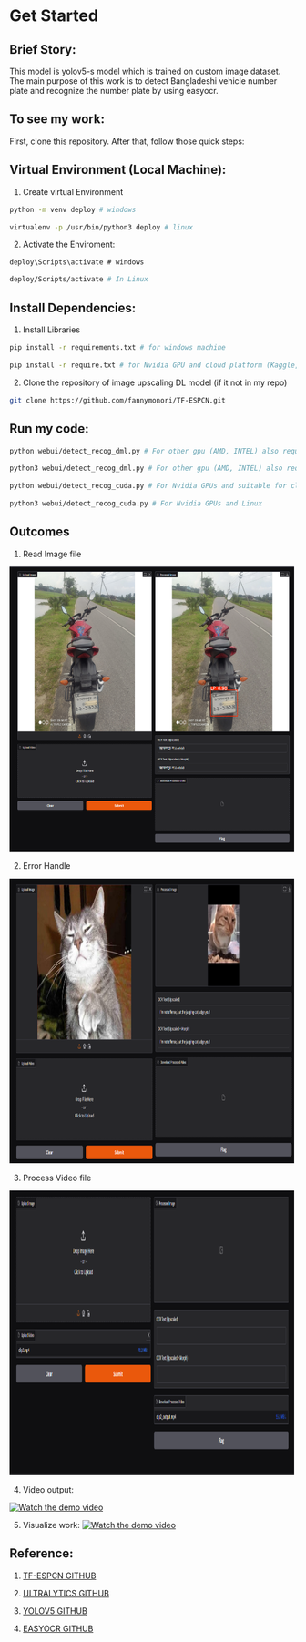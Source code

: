 # Get Started

## Brief Story:

This model is yolov5-s model which is trained on custom image dataset. The main purpose of this work is to detect Bangladeshi vehicle number plate and recognize the number plate by using easyocr.

## To see my work:
First, clone this repository. After that, follow those quick steps:

## Virtual Environment (Local Machine):

1. Create virtual Environment
```bash
python -m venv deploy # windows
```

```bash
virtualenv -p /usr/bin/python3 deploy # linux
```

2. Activate the Enviroment:

```shell
deploy\Scripts\activate # windows
```

```bash
deploy/Scripts/activate # In Linux
```

## Install Dependencies:

1. Install Libraries

```bash
pip install -r requirements.txt # for windows machine
```

```bash
pip install -r require.txt # for Nvidia GPU and cloud platform (Kaggle, Google Colab)
```

2. Clone the repository of image upscaling DL model (if it not in my repo)

```bash
git clone https://github.com/fannymonori/TF-ESPCN.git
```

## Run my code:

```bash
python webui/detect_recog_dml.py # For other gpu (AMD, INTEL) also required for windows environment
```

```bash
python3 webui/detect_recog_dml.py # For other gpu (AMD, INTEL) also required for linux environment
```

```bash
python webui/detect_recog_cuda.py # For Nvidia GPUs and suitable for cloud platform like (kaggle, Google Colab)
```
```bash
python3 webui/detect_recog_cuda.py # For Nvidia GPUs and Linux
```
## Outcomes

1. Read Image file

<img src="outcomes/detection_image.PNG" height=500 width=500>

2. Error Handle

<img src="outcomes/error_handle_image.PNG" height=500 width=500>

3. Process Video file

<img src="outcomes/process_video.PNG" height=500 width=500>

4. Video output:

[![Watch the demo video](path/to/thumbnail.jpg)](https://drive.google.com/file/d/1LnKXFotfC6AccLzRyKlaFYWXOtusHg47/view?usp=sharing)

5. Visualize work:
[![Watch the demo video](path/to/thumbnail.jpg)](https://drive.google.com/file/d/14a_opX0gq3NgEcvjFlq__2Z13n-SGLpK/view?usp=drive_link)

## Reference:

1. <a href="https://github.com/fannymonori/TF-ESPCN.git"> TF-ESPCN GITHUB

2. <a href="https://github.com/ultralytics"> ULTRALYTICS GITHUB

3. <a href="https://github.com/ultralytics/yolov5"> YOLOV5 GITHUB

4. <a href="https://github.com/JaidedAI/EasyOCR"> EASYOCR GITHUB